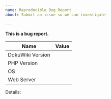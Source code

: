 ```yaml
---
name: Reproducible Bug Report
about: Submit an issue so we can investigate

---
```


<!--
Please note we will close your issue without comment if you delete, do not read or do not fill out the issue checklist below and provide ALL the requested information. If you repeatedly fail to use the issue template, we will block you from ever submitting issues to this repository again.

1. Fill below table as possible; you can see information on https://dokuwiki-host/start?do=admin&page=popularity
2. Explain your issue to follow 'Details:'
-->

**This is a bug report.**

| Name | Value |
| --- | --- |
| DokuWiki Version | |
| PHP Version | |
| OS | |
| Web Server | |

Details:

